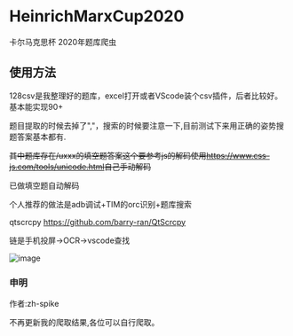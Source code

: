 # HeinrichMarxCup2020
卡尔马克思杯 2020年题库爬虫

## 使用方法

128csv是我整理好的题库，excel打开或者VScode装个csv插件，后者比较好。基本能实现90+

题目提取的时候去掉了","，搜索的时候要注意一下,目前测试下来用正确的姿势搜题答案基本都有.

~~其中题库存在/uxxx的填空题答案这个要参考js的解码使用<https://www.css-js.com/tools/unicode.html>自己手动解码~~

已做填空题自动解码

个人推荐的做法是adb调试+TIM的orc识别+题库搜索

qtscrcpy
<https://github.com/barry-ran/QtScrcpy>

链是手机投屏->OCR->vscode查找

![image](https://github.com/zh-Spike/HeinrichMarxCup2020/blob/main/usage.gif)


### 申明
作者:zh-spike 

不再更新我的爬取结果,各位可以自行爬取。

